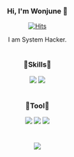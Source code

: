 <div align="center">

### Hi, I'm Wonjune 👋
[![Hits](https://hits.seeyoufarm.com/api/count/incr/badge.svg?url=https%3A%2F%2Fgithub.com%2Fone3147&count_bg=%2379C83D&title_bg=%23555555&icon=&icon_color=%23E7E7E7&title=hits&edge_flat=false)](https://hits.seeyoufarm.com)

I am System Hacker.
<h1>

### 🔹Skills🔹

<img src="https://img.shields.io/badge/Python-3776AB?style=yellow&logo=Python&logoColor=white">
<img src="https://img.shields.io/badge/C/C++-A8B9CC?style=yellow&logo=C&logoColor=white"/>


<h1>

### 🔹Tool🔹
  
<img src="https://img.shields.io/badge/Kali Linux-FCC624?style=yellow&logo=Kali linux&logoColor=white">
<img src="https://img.shields.io/badge/Linux-FCC624?style=yellow&logo=linux&logoColor=white">
<img src="https://img.shields.io/badge/VMware-607078?style=yellow&logo=VMware&logoColor=white">
  
<h1>

<p><a href="http://mazassumnida.wtf/api/v2/generate_badge?boj=dwj0306">
<img src="http://mazassumnida.wtf/api/mini/generate_badge?boj=dwj0306"/></a></p>

<h1>
